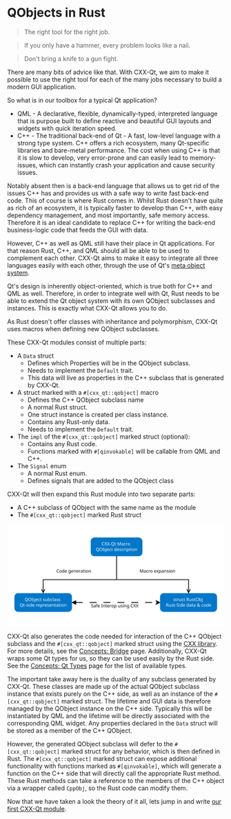 <!--
SPDX-FileCopyrightText: 2022 Klarälvdalens Datakonsult AB, a KDAB Group company <info@kdab.com>
SPDX-FileContributor: Leon Matthes <leon.matthes@kdab.com>

SPDX-License-Identifier: MIT OR Apache-2.0
-->

# QObjects in Rust

> The right tool for the right job.

> If you only have a hammer, every problem looks like a nail.

> Don't bring a knife to a gun fight.

There are many bits of advice like that.
With CXX-Qt, we aim to make it possible to use the right tool for each of the many jobs necessary to build a modern GUI application.

So what is in our toolbox for a typical Qt application?
- QML - A declarative, flexible, dynamically-typed, interpreted language that is purpose built to define reactive and beautiful GUI layouts and widgets with quick iteration speed.
- C++ - The traditional back-end of Qt - A fast, low-level language with a strong type system. C++ offers a rich ecosystem, many Qt-specific libraries and bare-metal performance. The cost when using C++ is that it is slow to develop, very error-prone and can easily lead to memory-issues, which can instantly crash your application and cause security issues.

Notably absent then is a back-end language that allows us to get rid of the issues C++ has and provides us with a safe way to write fast back-end code.
This of course is where Rust comes in.
Whilst Rust doesn't have quite as rich of an ecosystem, it is typically faster to develop than C++, with easy dependency management, and most importantly, safe memory access.
Therefore it is an ideal candidate to replace C++ for writing the back-end business-logic code that feeds the GUI with data.

However, C++ as well as QML still have their place in Qt applications.
For that reason Rust, C++, and QML should all be able to be used to complement each other.
CXX-Qt aims to make it easy to integrate all three languages easily with each other, through the use of Qt's [meta object system](https://doc.qt.io/qt-5/metaobjects.html).

Qt's design is inherently object-oriented, which is true both for C++ and QML as well.
Therefore, in order to integrate well with Qt, Rust needs to be able to extend the Qt object system with its own QObject subclasses and instances.
This is exactly what CXX-Qt allows you to do.

As Rust doesn't offer classes with inheritance and polymorphism, CXX-Qt uses macros when defining new QObject subclasses.

These CXX-Qt modules consist of multiple parts:
- A `Data` struct
    - Defines which Properties will be in the QObject subclass.
    - Needs to implement the `Default` trait.
    - This data will live as properties in the C++ subclass that is generated by CXX-Qt.
- A struct marked with a `#[cxx_qt::qobject]` macro
    - Defines the C++ QObject subclass name
    - A normal Rust struct.
    - One struct instance is created per class instance.
    - Contains any Rust-only data.
    - Needs to implement the `Default` trait.
- The `impl` of the `#[cxx_qt::qobject]` marked struct (optional):
    - Contains any Rust code.
    - Functions marked with `#[qinvokable]` will be callable from QML and C++.
- The `Signal` enum
    - A normal Rust enum.
    - Defines signals that are added to the QObject class

CXX-Qt will then expand this Rust module into two separate parts:
- A C++ subclass of QObject with the same name as the module
- The `#[cxx_qt::qobject]` marked Rust struct

<div style="background-color: white; padding: 1rem; text-align: center;">

![Overview of CXX-Qt module generation](../images/overview_abstract.svg)

</div>

CXX-Qt also generates the code needed for interaction of the C++ QObject subclass and the `#[cxx_qt::qobject]` marked struct using the [CXX library](https://cxx.rs/).
For more details, see the [Concepts: Bridge](../concepts/bridge.md) page.
Additionally, CXX-Qt wraps some Qt types for us, so they can be used easily by the Rust side.
See the [Concepts: Qt Types](../concepts/types.md) page for the list of available types.

The important take away here is the duality of any subclass generated by CXX-Qt.
These classes are made up of the actual QObject subclass instance that exists purely on the C++ side, as well as an instance of the `#[cxx_qt::qobject]` marked struct.
The lifetime and GUI data is therefore managed by the QObject instance on the C++ side.
Typically this will be instantiated by QML and the lifetime will be directly associated with the corresponding QML widget.
Any properties declared in the `Data` struct will be stored as a member of the C++ QObject.

However, the generated QObject subclass will defer to the `#[cxx_qt::qobject]` marked struct for any behavior, which is then defined in Rust.
The `#[cxx_qt::qobject]` marked struct can expose additional functionality with functions marked as `#[qinvokable]`, which will generate a function on the C++ side that will directly call the appropriate Rust method.
These Rust methods can take a reference to the members of the C++ object via a wrapper called `CppObj`, so the Rust code can modify them.

Now that we have taken a look the theory of it all, lets jump in and write [our first CXX-Qt module](./2-our-first-cxx-qt-module.md).

